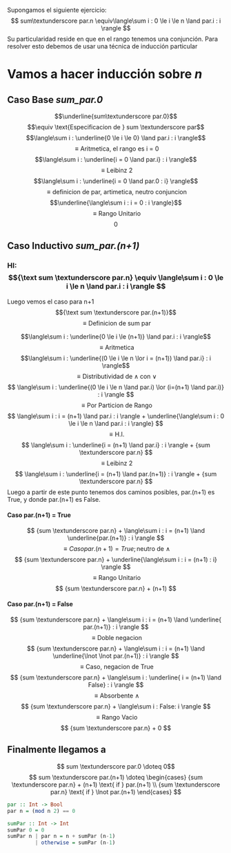 Supongamos el siguiente ejercicio:
$$ sum\textunderscore par.n \equiv\langle\sum i : 0 \le i \le n \land par.i : i \rangle $$Su particularidad reside en que en el rango tenemos una conjunción. Para resolver esto debemos de usar una técnica de inducción particular
# Vamos a hacer inducción sobre _n_
## Caso Base _sum_par.0_
$$\underline{sum\textunderscore par.0}$$
$$\equiv \text{Especificacion de } sum \textunderscore par$$
$$\langle\sum i : \underline{0 \le i \le 0} \land par.i : i \rangle$$$$\equiv \text{Aritmetica, el rango es i = 0}$$$$\langle\sum i : \underline{i = 0 \land par.i} : i \rangle$$
$$\equiv\text{Leibinz 2}$$
$$\langle\sum i : \underline{i = 0 \land par.0 : i} \rangle$$
$$\equiv\text{definicion de par, artimetica, neutro conjuncion}$$
$$\underline{\langle\sum i : i = 0 : i \rangle}$$
$$ \equiv\text{Rango Unitario} $$
$$ 0 $$
## Caso Inductivo _sum_par.(n+1)_
### HI: $${\text sum \textunderscore par.n} \equiv \langle\sum i : 0 \le i \le n \land par.i : i \rangle $$
Luego vemos el caso para n+1
 $${\text sum \textunderscore par.(n+1)}$$
 $$ \equiv \text{Definicion de sum par } $$

$$\langle\sum i : \underline{0 \le i \le (n+1)} \land par.i : i \rangle$$
$$\equiv\text{Aritmetica}$$
$$\langle\sum i : \underline{(0 \le i \le n \lor i = (n+1)) \land par.i} : i \rangle$$
$$ \equiv \text{Distributividad de} \land \text{con } \lor $$ $$ \langle\sum i : \underline{(0 \le i \le n \land par.i) \lor (i=(n+1) \land par.i)} : i \rangle $$
$$ \equiv\text{Por Particion de Rango} $$
$$ \langle\sum i : i = (n+1) \land par.i : i \rangle + \underline{\langle\sum i : 0 \le i \le n \land par.i : i \rangle} $$
$$ \equiv\text{H.I.} $$
$$  \langle\sum i : \underline{i = (n+1) \land par.i} : i \rangle + {sum \textunderscore par.n} $$
$$ \equiv \text{Leibinz 2}$$
$$   \langle\sum i : \underline{i = (n+1) \land par.(n+1)} : i \rangle + {sum \textunderscore par.n} $$
Luego a partir de este punto tenemos dos caminos posibles, par.(n+1) es True, y donde par.(n+1) es False.

#### Caso par.(n+1) = True
$$ {sum \textunderscore par.n} + \langle\sum i : i = (n+1) \land \underline{par.(n+1)} : i \rangle $$
$$ \equiv Caso par.(n+1) = True; \text{neutro de } \land $$
$$ {sum \textunderscore par.n} + \underline{\langle\sum i : i = (n+1) : i} \rangle $$
$$ \equiv \text{Rango Unitario} $$
$$ {sum \textunderscore par.n} + (n+1) $$
#### Caso par.(n+1) = False
$$ {sum \textunderscore par.n} + \langle\sum i : i = (n+1) \land \underline{ par.(n+1)} : i \rangle $$
$$ \equiv \text{Doble negacion} $$
$$ {sum \textunderscore par.n} + \langle\sum i : i = (n+1) \land \underline{\lnot \lnot par.(n+1)} : i \rangle $$
$$ \equiv \text{Caso, negacion de True} $$
$$  {sum \textunderscore par.n} + \langle\sum i : \underline{ i = (n+1) \land False} : i \rangle $$
$$ \equiv \text{Absorbente } \land $$
$$ {sum \textunderscore par.n} + \langle\sum i : False: i \rangle $$
$$ \equiv \text{Rango Vacio} $$
$$ {sum \textunderscore par.n} + 0 $$


## Finalmente llegamos a
$$ sum \textunderscore par.0 \doteq 0$$
$$ sum \textunderscore par.(n+1) \doteq \begin{cases} {sum \textunderscore par.n} + (n+1) \text{ if } par.(n+1)  \\ {sum \textunderscore par.n} \text{ if } \lnot par.(n+1) \end{cases} $$
```haskell
par :: Int -> Bool
par n = (mod n 2) == 0

sumPar :: Int -> Int
sumPar 0 = 0
sumPar n | par n = n + sumPar (n-1)
		 | otherwise = sumPar (n-1)
```
